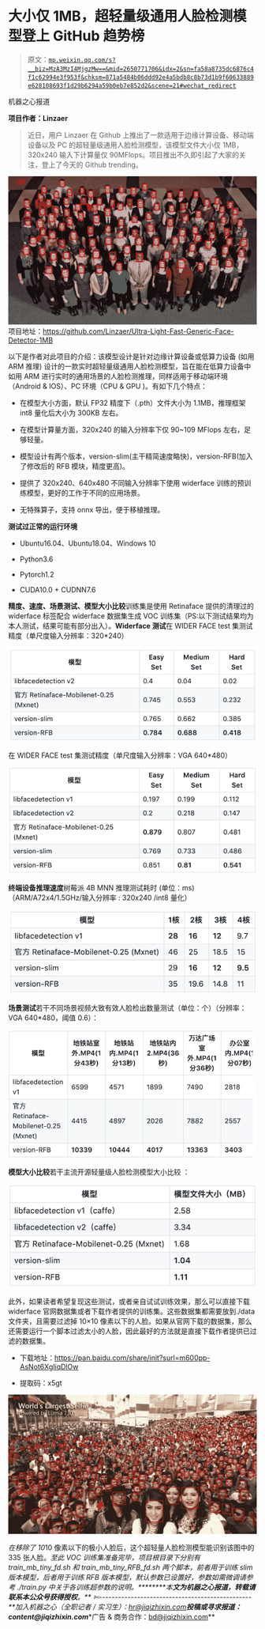 # 大小仅 1MB，超轻量级通用人脸检测模型登上 GitHub 趋势榜

> 原文：[`mp.weixin.qq.com/s?__biz=MzA3MzI4MjgzMw==&mid=2650771706&idx=2&sn=fa58a8735dc6876c4f1c62994e3f953f&chksm=871a5484b06ddd92e4a5bdb8c8b73d1b9f60633889e628108693f1d29b6294a59b0eb7e852d2&scene=21#wechat_redirect`](http://mp.weixin.qq.com/s?__biz=MzA3MzI4MjgzMw==&mid=2650771706&idx=2&sn=fa58a8735dc6876c4f1c62994e3f953f&chksm=871a5484b06ddd92e4a5bdb8c8b73d1b9f60633889e628108693f1d29b6294a59b0eb7e852d2&scene=21#wechat_redirect)

机器之心报道

**项目作者：Linzaer**

> 近日，用户 Linzaer 在 Github 上推出了一款适用于边缘计算设备、移动端设备以及 PC 的超轻量级通用人脸检测模型，该模型文件大小仅 1MB，320x240 输入下计算量仅 90MFlops。项目推出不久即引起了大家的关注，登上了今天的 Github trending。

![](img/11d6bd03c49357bcf56465a45839bf86.jpg)项目地址：https://github.com/Linzaer/Ultra-Light-Fast-Generic-Face-Detector-1MB

以下是作者对此项目的介绍：该模型设计是针对边缘计算设备或低算力设备 (如用 ARM 推理) 设计的一款实时超轻量级通用人脸检测模型，旨在能在低算力设备中如用 ARM 进行实时的通用场景的人脸检测推理，同样适用于移动端环境（Android & IOS）、PC 环境（CPU & GPU )。有如下几个特点：

*   在模型大小方面，默认 FP32 精度下（.pth）文件大小为 1.1MB，推理框架 int8 量化后大小为 300KB 左右。

*   在模型计算量方面，320x240 的输入分辨率下仅 90~109 MFlops 左右，足够轻量。

*   模型设计有两个版本，version-slim(主干精简速度略快)，version-RFB(加入了修改后的 RFB 模块，精度更高)。

*   提供了 320x240、640x480 不同输入分辨率下使用 widerface 训练的预训练模型，更好的工作于不同的应用场景。

*   无特殊算子，支持 onnx 导出，便于移植推理。

**测试过正常的运行环境**

*   Ubuntu16.04、Ubuntu18.04、Windows 10

*   Python3.6

*   Pytorch1.2

*   CUDA10.0 + CUDNN7.6

**精度、速度、场景测试、模型大小比较**训练集是使用 Retinaface 提供的清理过的 widerface 标签配合 widerface 数据集生成 VOC 训练集（PS:以下测试结果均为本人测试，结果可能有部分出入）。**Widerface 测试**在 WIDER FACE test 集测试精度（单尺度输入分辨率：320*240）

![](img/bbcc50a21c6e36f32dfacb3fcdb033e7.jpg)

在 WIDER FACE test 集测试精度（单尺度输入分辨率：VGA 640*480）

![](img/f97581a4abfb12310da4a5668be5cbe0.jpg)

**终端设备推理速度**树莓派 4B MNN 推理测试耗时 (单位：ms)（ARM/A72x4/1.5GHz/输入分辨率 : 320x240 /int8 量化）

![](img/28f6e074d49a7b3f2610587e3fcdac26.jpg)

**场景测试**若干不同场景视频大致有效人脸检出数量测试（单位：个）（分辨率：VGA 640*480，阈值 0.6）：

![](img/bffe7e0c1d1c3e18921d715c040cc13b.jpg)

**模型大小比较**若干主流开源轻量级人脸检测模型大小比较 ：

![](img/edf72769c75be96895f22f75c72f87b1.jpg)

此外，如果读者希望复现这些测试，或者亲自试试训练效果，那么可以直接下载 widerface 官网数据集或者下载作者提供的训练集。这些数据集都需要放到./data 文件夹，且需要过滤掉 10×10 像素以下的人脸。如果从官网下载的数据集，那么还需要运行一个脚本过滤太小的人脸，因此最好的方法就是直接下载作者提供已过滤的数据集。

*   下载地址：https://pan.baidu.com/share/init?surl=m600pp-AsNot6XgIiqDlOw

*   提取码：x5gt

![](img/0ccb7577b48ae0c592d109c92f040a44.jpg)

*在移除了 10*10 像素以下的极小人脸后，这个超轻量人脸检测模型能识别该图中的 335 张人脸。*至此 VOC 训练集准备完毕，项目根目录下分别有 train_mb_tiny_fd.sh 和 train_mb_tiny_RFB_fd.sh 两个脚本，前者用于训练 slim 版本模型，后者用于训练 RFB 版本模型，默认参数已设置好，参数如需微调请参考 ./train.py 中关于各训练超参数的说明。********本****文为机器之心报道，**转载请联系本公众号获得授权****。**
✄------------------------------------------------**加入机器之心（全职记者 / 实习生）：hr@jiqizhixin.com****投稿或寻求报道：**content**@jiqizhixin.com****广告 & 商务合作：bd@jiqizhixin.com**